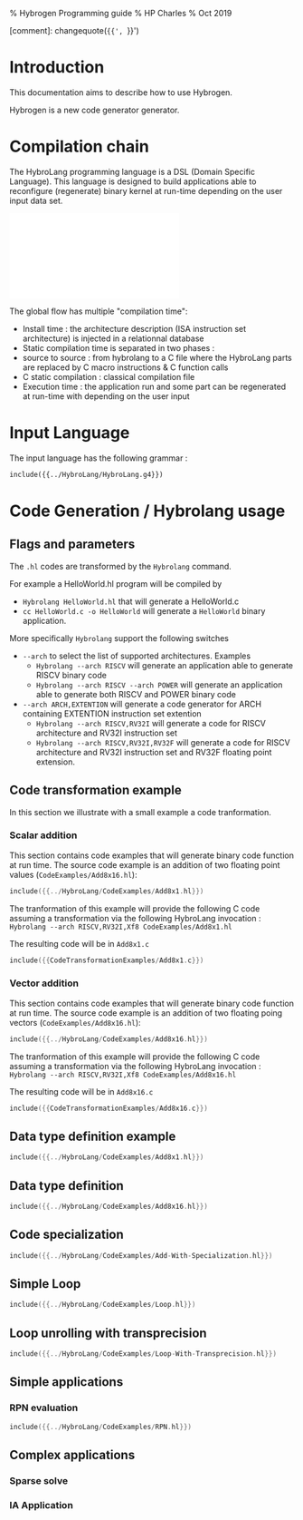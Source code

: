 % Hybrogen Programming guide
% HP Charles
% Oct 2019

[comment]: changequote(`{{', `}}')

# Introduction #

This documentation aims to describe how to use Hybrogen.

Hybrogen is a new code generator generator.


# Compilation chain #

The HybroLang programming language is a DSL (Domain Specific
Language). This language is designed to build applications able to
reconfigure (regenerate) binary kernel at run-time depending on the
user input data set.

![Global View of Hybrogen infrastructure](Imgs/GlobalScheme.pdf "Global View of Hybrogen infrastructure")

The global flow has multiple "compilation time":

* Install time : the architecture description (ISA instruction set
  architecture) is injected in a relationnal database
* Static compilation time is separated in two phases :
 * source to source : from hybrolang to a C file where the HybroLang
   parts are replaced by C macro instructions & C function calls
 * C static compilation : classical compilation file
* Execution time : the application run and some part can be
  regenerated at run-time with depending on the user input

# Input Language #

The input language has the following grammar :

```yacc
include({{../HybroLang/HybroLang.g4}})
```
# Code Generation / Hybrolang usage #

## Flags and parameters ##

The `.hl` codes are transformed by the `Hybrolang` command.

For example a HelloWorld.hl program will be compiled by 

* `Hybrolang HelloWorld.hl` that will generate a HelloWorld.c
* `cc HelloWorld.c -o HelloWorld` will generate a `HelloWorld` binary application.

More specifically `Hybrolang` support the following switches 

* `--arch` to select the list of supported architectures. Examples 
    * `Hybrolang --arch RISCV` will generate an application able to
      generate RISCV binary code
    * `Hybrolang --arch RISCV --arch POWER` will generate an
      application able to generate both RISCV and POWER binary code
* `--arch ARCH,EXTENTION` will generate a code generator for ARCH
  containing EXTENTION instruction set extention
    * `Hybrolang --arch RISCV,RV32I` will generate a code for RISCV
      architecture and RV32I instruction set
    * `Hybrolang --arch RISCV,RV32I,RV32F` will generate a code for
      RISCV architecture and RV32I instruction set and RV32F floating
      point extension.

## Code transformation example ##

In this section we illustrate with a small example a code tranformation.


### Scalar addition ###

This section contains code examples that will generate binary code
function at run time. The source code example is an addition of two
floating point values (`CodeExamples/Add8x16.hl`):

```c
include({{../HybroLang/CodeExamples/Add8x1.hl}})
```

The tranformation of this example will provide the following C code
assuming a transformation via the following HybroLang invocation : 
`Hybrolang --arch RISCV,RV32I,Xf8 CodeExamples/Add8x1.hl`

The resulting code will be in  `Add8x1.c`

```c
include({{CodeTransformationExamples/Add8x1.c}})
```

### Vector addition ###


This section contains code examples that will generate binary code
function at run time. The source code example is an addition of two
floating poing vectors (`CodeExamples/Add8x16.hl`):

```c
include({{../HybroLang/CodeExamples/Add8x16.hl}})
```

The tranformation of this example will provide the following C code
assuming a transformation via the following HybroLang invocation : 
`Hybrolang --arch RISCV,RV32I,Xf8 CodeExamples/Add8x16.hl`

The resulting code will be in  `Add8x16.c`

```c
include({{CodeTransformationExamples/Add8x16.c}})
```



## Data type definition example ##

```c
include({{../HybroLang/CodeExamples/Add8x1.hl}})
```

## Data type definition ##

```c
include({{../HybroLang/CodeExamples/Add8x16.hl}})
```

## Code specialization ##

```c
include({{../HybroLang/CodeExamples/Add-With-Specialization.hl}})
```
## Simple Loop ##

```c
include({{../HybroLang/CodeExamples/Loop.hl}})
```

## Loop unrolling with transprecision ##

```c
include({{../HybroLang/CodeExamples/Loop-With-Transprecision.hl}})
```

## Simple applications ##

### RPN evaluation ###

```c
include({{../HybroLang/CodeExamples/RPN.hl}})
```

## Complex applications ##

### Sparse solve ###

### IA Application ###
